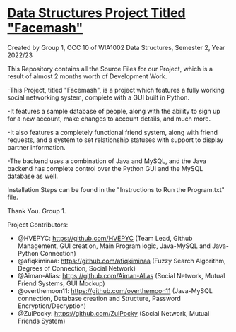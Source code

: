 <u>Data Structures Project Titled "Facemash"</u>
=======================================================

Created by Group 1, OCC 10 of WIA1002 Data Structures, Semester 2, Year 2022/23

This Repository contains all the Source Files for our Project, which is a result of almost 2 months worth of Development Work.

-This Project, titled "Facemash", is a project which features a fully working social networking system, complete with a GUI built in Python.

-It features a sample database of people, along with the ability to sign up for a new account, make changes to account details, and much more.

-It also features a completely functional friend system, along with friend requests, and a system to set relationship statuses with support to display partner information.

-The backend uses a combination of Java and MySQL, and the Java backend has complete control over the Python GUI and the MySQL database as well.

Installation Steps can be found in the "Instructions to Run the Program.txt" file.

Thank You.
Group 1.

Project Contributors:
- @HVEPYC: https://github.com/HVEPYC (Team Lead, Github Management, GUI creation, Main Program logic, Java-MySQL and Java-Python Connection)
- @afiqkiminaa: https://github.com/afiqkiminaa (Fuzzy Search Algorithm, Degrees of Connection, Social Network)
- @Aiman-Alias: https://github.com/Aiman-Alias (Social Network, Mutual Friend Systems, GUI Mockup)
- @overthemoon11: https://github.com/overthemoon11 (Java-MySQL connection, Database creation and Structure, Password Encryption/Decryption)
- @ZulPocky: https://github.com/ZulPocky (Social Network, Mutual Friends System)
